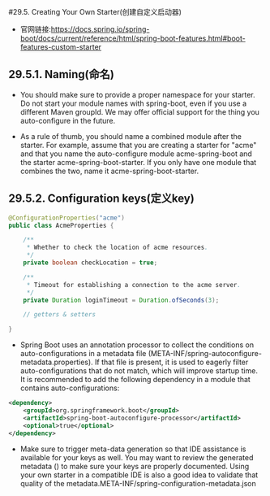 
#29.5. Creating Your Own Starter(创建自定义启动器)


- 官网链接:https://docs.spring.io/spring-boot/docs/current/reference/html/spring-boot-features.html#boot-features-custom-starter

## 29.5.1. Naming(命名)
- You should make sure to provide a proper namespace for your starter.
    Do not start your module names with spring-boot, even if you use a different Maven groupId.
    We may offer official support for the thing you auto-configure in the future.

- As a rule of thumb, you should name a combined module after the starter.
    For example, assume that you are creating a starter for "acme"
    and that you name the auto-configure module acme-spring-boot and the starter acme-spring-boot-starter.
    If you only have one module that combines the two, name it acme-spring-boot-starter.

## 29.5.2. Configuration keys(定义key)
```java
@ConfigurationProperties("acme")
public class AcmeProperties {

    /**
     * Whether to check the location of acme resources.
     */
    private boolean checkLocation = true;

    /**
     * Timeout for establishing a connection to the acme server.
     */
    private Duration loginTimeout = Duration.ofSeconds(3);

    // getters & setters

}
```

- Spring Boot uses an annotation processor to collect the conditions on auto-configurations
in a metadata file (META-INF/spring-autoconfigure-metadata.properties).
If that file is present, it is used to eagerly filter auto-configurations that do not match,
which will improve startup time. It is recommended to add the following dependency in a module that contains auto-configurations:
```xml
<dependency>
    <groupId>org.springframework.boot</groupId>
    <artifactId>spring-boot-autoconfigure-processor</artifactId>
    <optional>true</optional>
</dependency>
```  

- Make sure to trigger meta-data generation so that IDE assistance is available for your keys as well.
You may want to review the generated metadata () to make sure your keys are properly documented.
Using your own starter in a compatible IDE is also a good idea to validate
that quality of the metadata.META-INF/spring-configuration-metadata.json
